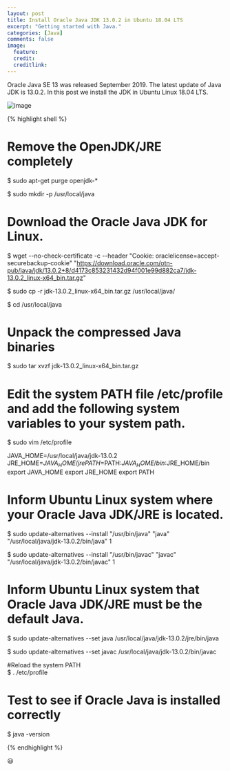 ```yaml
---
layout: post
title: Install Oracle Java JDK 13.0.2 in Ubuntu 18.04 LTS
excerpt: "Getting started with Java."
categories: [Java]
comments: false
image:
  feature:
  credit: 
  creditlink: 
---
```

Oracle Java SE 13 was released September 2019. The latest update of Java JDK is 13.0.2. In this post we install the JDK in Ubuntu Linux 18.04 LTS.

![image](https://miro.medium.com/max/8512/0*-hMqapazeDO-IOck)

{% highlight shell %}
# Remove the OpenJDK/JRE completely 
$ sudo apt-get purge openjdk-\* 

$ sudo mkdir -p /usr/local/java 

# Download the Oracle Java JDK for Linux.
$ wget --no-check-certificate -c --header  "Cookie: oraclelicense=accept-securebackup-cookie" "https://download.oracle.com/otn-pub/java/jdk/13.0.2+8/d4173c853231432d94f001e99d882ca7/jdk-13.0.2_linux-x64_bin.tar.gz"

$ sudo cp -r jdk-13.0.2_linux-x64_bin.tar.gz /usr/local/java/

$ cd /usr/local/java

# Unpack the compressed Java binaries
$ sudo tar xvzf jdk-13.0.2_linux-x64_bin.tar.gz

# Edit the system PATH file /etc/profile and add the following system variables to your system path.
$ sudo vim /etc/profile

JAVA_HOME=/usr/local/java/jdk-13.0.2
JRE_HOME=$JAVA_HOME/jre
PATH=$PATH:$JAVA_HOME/bin:$JRE_HOME/bin
export JAVA_HOME
export JRE_HOME
export PATH

# Inform Ubuntu Linux system where your Oracle Java JDK/JRE is located.
$ sudo update-alternatives --install "/usr/bin/java" "java" "/usr/local/java/jdk-13.0.2/bin/java" 1

$ sudo update-alternatives --install "/usr/bin/javac" "javac" "/usr/local/java/jdk-13.0.2/bin/javac" 1

# Inform Ubuntu Linux system that Oracle Java JDK/JRE must be the default Java.
$ sudo update-alternatives --set java /usr/local/java/jdk-13.0.2/jre/bin/java

$ sudo update-alternatives --set javac /usr/local/java/jdk-13.0.2/bin/javac

#Reload the system PATH  
$ . /etc/profile

# Test to see if Oracle Java is installed correctly
$ java -version

{% endhighlight %}

:smiley:
